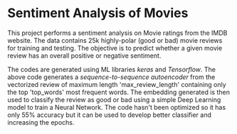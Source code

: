 # Sentiment Analysis of Movies
This project performs a sentiment analysis on Movie ratings from the IMDB website. The data contains 25k highly-polar (good or bad) movie reviews for training and testing. The objective is to predict whether a given movie review has an overall positive or negative sentiment.

The codes are generated using ML libraries *keras* and *Tensorflow*.
The above code generates a *sequence-to-sequence autoencoder* from the vectorized review of maximum length 'max_review_length' containing only the top 'top_words' most frequent words. The embedding generated is then used to classify the review as good or bad using a simple Deep Learning model to train a Neural Network.
The code hasn't been optimized so it has only 55% accuracy but it can be used to develop better classifier and increasing the epochs.

